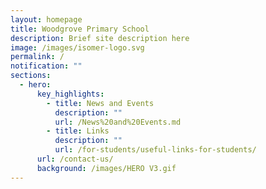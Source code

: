 ```yaml
---
layout: homepage
title: Woodgrove Primary School
description: Brief site description here
image: /images/isomer-logo.svg
permalink: /
notification: ""
sections:
  - hero:
      key_highlights:
        - title: News and Events
          description: ""
          url: /News%20and%20Events.md
        - title: Links
          description: ""
          url: /for-students/useful-links-for-students/
      url: /contact-us/
      background: /images/HERO V3.gif
---
```

